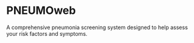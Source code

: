# PNEUMOweb
A comprehensive pneumonia screening system designed to help assess your risk factors and symptoms.
